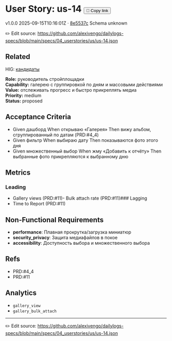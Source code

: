 # User Story: us-14 <button class="copy-link" aria-label="Copy page link" onclick="window.spechubCopyLink && window.spechubCopyLink()">🔗 Copy link</button>

<p class="badges">
  <span class="badge version">v1.0.0</span>
  <span class="badge build">2025-09-15T10:16:01Z · <a href="https://github.com/alexivengo/dailylogs-specs/commit/8e5537c" target="_blank" rel="noopener" class="sha">8e5537c</a></span>
  <span class="badge schema unknown">Schema unknown</span>
</p>

✏️ Edit source: https://github.com/alexivengo/dailylogs-specs/blob/main/specs/04_userstories/us/us-14.json

## Related
HIG: <span class="chip"><a href="../hig/us-14.md">кандидаты</a></span>

**Role:** руководитель стройплощадки  
**Capability:** галерею с группировкой по дням и массовыми действиями  
**Value:** отслеживать прогресс и быстро прикреплять медиа  
**Priority:** medium  
**Status:** proposed

## Acceptance Criteria
- Given дашборд When открываю «Галерея» Then вижу альбом, сгруппированный по датам (PRD:#4_4)
- Given фильтр When выбираю дату Then показываются фото этого дня
- Given множественный выбор When жму «Добавить к отчёту» Then выбранные фото прикрепляются к выбранному дню

## Metrics
### Leading
- Gallery views (PRD:#11)- Bulk attach rate (PRD:#11)### Lagging
- Time to Report (PRD:#11)
## Non-Functional Requirements
- **performance**: Плавная прокрутка/загрузка миниатюр
- **security_privacy**: Защита медиафайлов в покое
- **accessibility**: Доступность выбора и множественного выбора

## Refs
- PRD:#4_4
- PRD:#11

## Analytics
- `gallery_view`
- `gallery_bulk_attach`

---
✏️ Edit source: https://github.com/alexivengo/dailylogs-specs/blob/main/specs/04_userstories/us/us-14.json